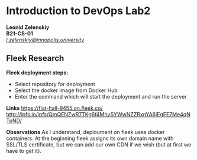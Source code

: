# Introduction to DevOps Lab2
**Leonid Zelenskiy** <br>
**B21-CS-01** <br>
*l.zelenskiy@innopolis.university*

## Fleek Research

**Fleek deployment steps:**
- Select repository for deployment
- Select the docker image from Docker Hub
- Enter the command which will start the deployment and run the server

**Links**
https://flat-hall-9455.on.fleek.co/
http://ipfs.io/ipfs/QmQENZwR7TKg6f4MhySYWwNZZRxnYA6jEgFE7Me4qNTpND/

**Observations**
As I understand, deploument on fleek uses docker containers. At the beginning fleek assigns its own domain name with SSL/TLS certificate, but we can add our own CDN if we wish (but at first we have to get it).